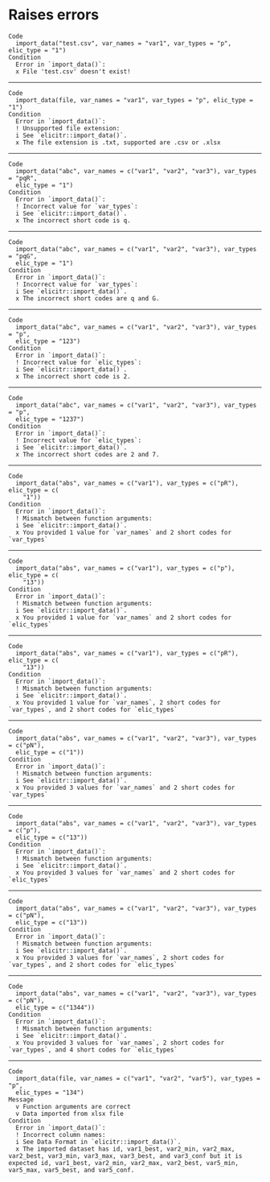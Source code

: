# Raises errors 

    Code
      import_data("test.csv", var_names = "var1", var_types = "p", elic_type = "1")
    Condition
      Error in `import_data()`:
      x File 'test.csv' doesn't exist!

---

    Code
      import_data(file, var_names = "var1", var_types = "p", elic_type = "1")
    Condition
      Error in `import_data()`:
      ! Unsupported file extension:
      i See `elicitr::import_data()`.
      x The file extension is .txt, supported are .csv or .xlsx

---

    Code
      import_data("abc", var_names = c("var1", "var2", "var3"), var_types = "pqR",
      elic_type = "1")
    Condition
      Error in `import_data()`:
      ! Incorrect value for `var_types`:
      i See `elicitr::import_data()`.
      x The incorrect short code is q.

---

    Code
      import_data("abc", var_names = c("var1", "var2", "var3"), var_types = "pqG",
      elic_type = "1")
    Condition
      Error in `import_data()`:
      ! Incorrect value for `var_types`:
      i See `elicitr::import_data()`.
      x The incorrect short codes are q and G.

---

    Code
      import_data("abc", var_names = c("var1", "var2", "var3"), var_types = "p",
      elic_type = "123")
    Condition
      Error in `import_data()`:
      ! Incorrect value for `elic_types`:
      i See `elicitr::import_data()`.
      x The incorrect short code is 2.

---

    Code
      import_data("abc", var_names = c("var1", "var2", "var3"), var_types = "p",
      elic_type = "1237")
    Condition
      Error in `import_data()`:
      ! Incorrect value for `elic_types`:
      i See `elicitr::import_data()`.
      x The incorrect short codes are 2 and 7.

---

    Code
      import_data("abs", var_names = c("var1"), var_types = c("pR"), elic_type = c(
        "1"))
    Condition
      Error in `import_data()`:
      ! Mismatch between function arguments:
      i See `elicitr::import_data()`.
      x You provided 1 value for `var_names` and 2 short codes for `var_types`

---

    Code
      import_data("abs", var_names = c("var1"), var_types = c("p"), elic_type = c(
        "13"))
    Condition
      Error in `import_data()`:
      ! Mismatch between function arguments:
      i See `elicitr::import_data()`.
      x You provided 1 value for `var_names` and 2 short codes for `elic_types`

---

    Code
      import_data("abs", var_names = c("var1"), var_types = c("pR"), elic_type = c(
        "13"))
    Condition
      Error in `import_data()`:
      ! Mismatch between function arguments:
      i See `elicitr::import_data()`.
      x You provided 1 value for `var_names`, 2 short codes for `var_types`, and 2 short codes for `elic_types`

---

    Code
      import_data("abs", var_names = c("var1", "var2", "var3"), var_types = c("pN"),
      elic_type = c("1"))
    Condition
      Error in `import_data()`:
      ! Mismatch between function arguments:
      i See `elicitr::import_data()`.
      x You provided 3 values for `var_names` and 2 short codes for `var_types`

---

    Code
      import_data("abs", var_names = c("var1", "var2", "var3"), var_types = c("p"),
      elic_type = c("13"))
    Condition
      Error in `import_data()`:
      ! Mismatch between function arguments:
      i See `elicitr::import_data()`.
      x You provided 3 values for `var_names` and 2 short codes for `elic_types`

---

    Code
      import_data("abs", var_names = c("var1", "var2", "var3"), var_types = c("pN"),
      elic_type = c("13"))
    Condition
      Error in `import_data()`:
      ! Mismatch between function arguments:
      i See `elicitr::import_data()`.
      x You provided 3 values for `var_names`, 2 short codes for `var_types`, and 2 short codes for `elic_types`

---

    Code
      import_data("abs", var_names = c("var1", "var2", "var3"), var_types = c("pN"),
      elic_type = c("1344"))
    Condition
      Error in `import_data()`:
      ! Mismatch between function arguments:
      i See `elicitr::import_data()`.
      x You provided 3 values for `var_names`, 2 short codes for `var_types`, and 4 short codes for `elic_types`

---

    Code
      import_data(file, var_names = c("var1", "var2", "var5"), var_types = "p",
      elic_types = "134")
    Message
      v Function arguments are correct
      v Data imported from xlsx file
    Condition
      Error in `import_data()`:
      ! Incorrect column names:
      i See Data Format in `elicitr::import_data()`.
      x The imported dataset has id, var1_best, var2_min, var2_max, var2_best, var3_min, var3_max, var3_best, and var3_conf but it is expected id, var1_best, var2_min, var2_max, var2_best, var5_min, var5_max, var5_best, and var5_conf.

